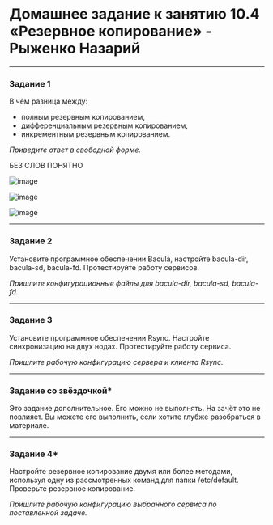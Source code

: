 # Домашнее задание к занятию 10.4 «Резервное копирование» - Рыженко Назарий


---

### Задание 1

В чём разница между:

- полным резервным копированием,
- дифференциальным резервным копированием,
- инкрементным резервным копированием.

*Приведите ответ в свободной форме.*

БЕЗ СЛОВ ПОНЯТНО

![image](https://user-images.githubusercontent.com/106932460/219873285-755005b8-2de0-4334-837f-c2513f2e1678.png)

![image](https://user-images.githubusercontent.com/106932460/219873308-b2c421fc-68a6-40cd-9ea5-0ece2eca0557.png)

![image](https://user-images.githubusercontent.com/106932460/219873264-67e29834-2ce8-4643-ae5c-48dc120922ec.png)

---

### Задание 2

Установите программное обеспечении Bacula, настройте bacula-dir, bacula-sd,  bacula-fd. Протестируйте работу сервисов.

*Пришлите конфигурационные файлы для bacula-dir, bacula-sd,  bacula-fd.*

---

### Задание 3

Установите программное обеспечении Rsync. Настройте синхронизацию на двух нодах. Протестируйте работу сервиса.

*Пришлите рабочую конфигурацию сервера и клиента Rsync.*

---

### Задание со звёздочкой*
Это задание дополнительное. Его можно не выполнять. На зачёт это не повлияет. Вы можете его выполнить, если хотите глубже разобраться в материале.

---

### Задание 4*

Настройте резервное копирование двумя или более методами, используя одну из рассмотренных команд для папки /etc/default. Проверьте резервное копирование.

*Пришлите рабочую конфигурацию выбранного сервиса по поставленной задаче.*

